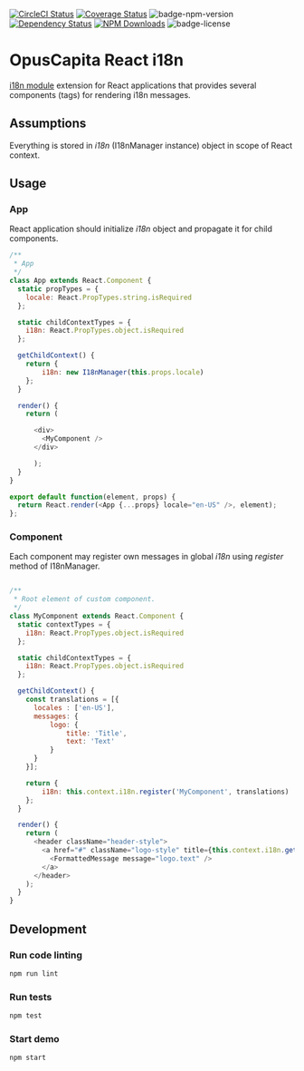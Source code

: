 [![CircleCI Status](https://circleci.com/gh/OpusCapita/react-i18n/tree/master.svg?style=shield&circle-token=:circle-token)](https://circleci.com/gh/OpusCapita/react-i18n)
[![Coverage Status](https://coveralls.io/repos/github/OpusCapita/react-i18n/badge.svg)](https://coveralls.io/github/OpusCapita/react-i18n)
![badge-npm-version](https://img.shields.io/npm/v/@opuscapita/react-i18n.svg)
[![Dependency Status](https://img.shields.io/david/OpusCapita/react-i18n.svg)](https://david-dm.org/OpusCapita/react-i18n)
[![NPM Downloads](https://img.shields.io/npm/dm/@opuscapita/react-i18n.svg)](https://npmjs.org/package/@opuscapita/react-i18n)
![badge-license](https://img.shields.io/github/license/OpusCapita/react-i18n.svg)


# OpusCapita React i18n

[i18n module](https://github.com/OpusCapita/i18n) extension for React applications that provides several components (tags) for rendering i18n messages.

## Assumptions

Everything is stored in _i18n_ (I18nManager instance) object in scope of React context.

## Usage

### App

React application should initialize _i18n_ object and propagate it for child components.

```javascript
/**
 * App
 */
class App extends React.Component {
  static propTypes = {
    locale: React.PropTypes.string.isRequired
  };

  static childContextTypes = {
    i18n: React.PropTypes.object.isRequired
  };

  getChildContext() {
    return {
        i18n: new I18nManager(this.props.locale)
    };
  }

  render() {
    return (

      <div>
        <MyComponent />
      </div>

      );
  }
}

export default function(element, props) {
  return React.render(<App {...props} locale="en-US" />, element);
};
```

### Component

Each component may register own messages in global _i18n_ using _register_ method of I18nManager.

```javascript

/**
 * Root element of custom component.
 */
class MyComponent extends React.Component {
  static contextTypes = {
    i18n: React.PropTypes.object.isRequired
  };

  static childContextTypes = {
    i18n: React.PropTypes.object.isRequired
  };

  getChildContext() {
    const translations = [{
      locales : ['en-US'],
      messages: {
          logo: {
              title: 'Title',
              text: 'Text'
          }
      }
    }];

    return {
        i18n: this.context.i18n.register('MyComponent', translations)
    };
  }

  render() {
    return (
      <header className="header-style">
        <a href="#" className="logo-style" title={this.context.i18n.getMessage('logo.title')}>
          <FormattedMessage message="logo.text" />
        </a>
      </header>
    );
  }
}

```

## Development

### Run code linting

```bash
npm run lint
```

### Run tests

```bash
npm test
```

### Start demo

```bash
npm start
```
